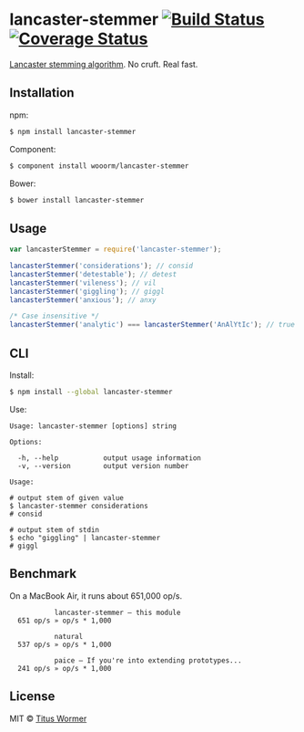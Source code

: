 # lancaster-stemmer [![Build Status](https://img.shields.io/travis/wooorm/lancaster-stemmer.svg?style=flat)](https://travis-ci.org/wooorm/lancaster-stemmer) [![Coverage Status](https://img.shields.io/coveralls/wooorm/lancaster-stemmer.svg?style=flat)](https://coveralls.io/r/wooorm/lancaster-stemmer?branch=master)

[Lancaster stemming algorithm](http://www.comp.lancs.ac.uk/computing/research/stemming/index.htm). No cruft. Real fast.

## Installation

npm:
```sh
$ npm install lancaster-stemmer
```

Component:
```sh
$ component install wooorm/lancaster-stemmer
```

Bower:
```sh
$ bower install lancaster-stemmer
```

## Usage

```js
var lancasterStemmer = require('lancaster-stemmer');

lancasterStemmer('considerations'); // consid
lancasterStemmer('detestable'); // detest
lancasterStemmer('vileness'); // vil
lancasterStemmer('giggling'); // giggl
lancasterStemmer('anxious'); // anxy

/* Case insensitive */
lancasterStemmer('analytic') === lancasterStemmer('AnAlYtIc'); // true
```

## CLI

Install:
```sh
$ npm install --global lancaster-stemmer
```

Use:
```
Usage: lancaster-stemmer [options] string

Options:

  -h, --help           output usage information
  -v, --version        output version number

Usage:

# output stem of given value
$ lancaster-stemmer considerations
# consid

# output stem of stdin
$ echo "giggling" | lancaster-stemmer
# giggl
```


## Benchmark

On a MacBook Air, it runs about 651,000 op/s.

```
           lancaster-stemmer — this module
  651 op/s » op/s * 1,000

           natural
  537 op/s » op/s * 1,000

           paice — If you're into extending prototypes...
  241 op/s » op/s * 1,000
```

## License

MIT © [Titus Wormer](http;//wooorm.com)
